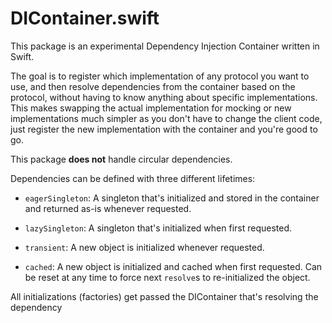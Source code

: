 # DIContainer.swift

This package is an experimental Dependency Injection Container written in Swift.

The goal is to register which implementation of any protocol you want to use, and then resolve dependencies from the container based on the protocol, without having to know anything about specific implementations. This makes swapping the actual implementation for mocking or new implementations much simpler as you don't have to change the client code, just register the new implementation with the container and you're good to go.

This package **does not** handle circular dependencies.

Dependencies can be defined with three different lifetimes:

- `eagerSingleton`: A singleton that's initialized and stored in the container and returned as-is whenever requested.

- `lazySingleton`: A singleton that's initialized when first requested.

- `transient`: A new object is initialized whenever requested.

- `cached`: A new object is initialized and cached when first requested. Can be reset at any time to force next `resolve`s to re-initialized the object.

All initializations (factories) get passed the DIContainer that's resolving the dependency
